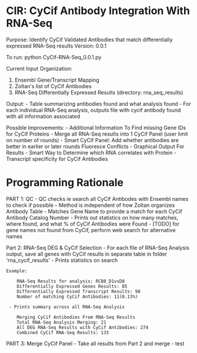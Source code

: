 # CIR: CyCif Antibody Integration With RNA-Seq
Purpose: Identify CyCif Validated Antibodies that match differentially expressed RNA-Seq results
Version: 0.0.1

To run:  python CyCif-RNA-Seq_0.0.1.py

Current Input Organization:
 1) Ensembl Gene/Transcript Mapping
 2) Zoltan's list of CyCif Antibodies
 3) RNA-Seq Differentially Expressed Results (directory: rna_seq_results)
 
 Output: 
    - Table summarizing antibodies found and what analysis found
    - For each individual RNA-Seq analysis, outputs file with cycif antibody found with all information associated

Possible Improvements:
    - Additional Information To Find missing Gene IDs for CyCif Proteins 
    - Merge all RNA-Seq results into 1 CyCif Panel (user limit on number of rounds)
    - Smart CyCif Panel: 
            Add whether antibodies are better in earlier or later rounds
            Fluoresce Conflicts
    - Graphical Output For Results
    - Smart Way to Determine which RNA correlates with Protein
    - Transcript specificity for CyCif Antibodies

# Programming Rationale
 PART 1: QC
    -  QC checks ie search all CyCif Antibodes with Ensembl names to check if possible 
    -  Method is independent of how Zoltan organizes Antibody Table
    -  Matches Gene Name to provide a match for each CyCif Antibody Catalog Number
    -  Prints out statistics on how many matches, where found, and what % of CyCif Antibodies were Found
    -  [TODO] for gene names not found from CyCif, perform web search for alternative names
    
 Part 2: RNA-Seq DEG & CyCif Selection
    - For each file of RNA-Seq Analysis output, save all genes with CyCif results in separate table in folder 'rna_cycif_results'
    - Prints statistics on search
    
    Example:
    
        RNA-Seq Results for analysis: RCB0_D1vsD8
        Differentially Expressed Genes Results: 85
        Differentially Expressed Transcript Results: 98
        Number of matching CyCif Antibodies: 11(0.13%)
        
     - Prints summary across all RNA-Seq Analysis
     
        Merging CyCif Antibodies From RNA-Seq Results
        Total RNA-Seq Analysis Merging: 21
        All DEG RNA-Seq Results with CyCif Antibodies: 274
        Combined CyCif RNA-Seq Results: 133
        
 PART 3: Merge CyCif Panel
    - Take all results from Part 2 and merge
    - test
 

